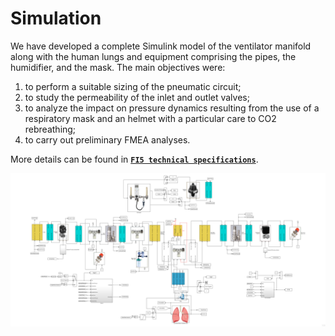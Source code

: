 Simulation
==========

We have developed a complete Simulink model of the ventilator manifold along with the human lungs and equipment comprising the pipes, the humidifier, and the mask. The main objectives were:
1. to perform a suitable sizing of the pneumatic circuit;
1. to study the permeability of the inlet and outlet valves;
1. to analyze the impact on pressure dynamics resulting from the use of a respiratory mask and an helmet with a particular care to CO2 rebreathing;
1. to carry out preliminary FMEA analyses.

More details can be found in [**`FI5 technical specifications`**](../../design/FI5-specs.pdf).

![](./Pictures/VentilatorModel.png)

